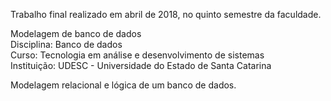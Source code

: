 Trabalho final realizado em abril de 2018, no quinto semestre da faculdade.

Modelagem de banco de dados <br>
Disciplina: Banco de dados <br>
Curso: Tecnologia em análise e desenvolvimento de sistemas <br>
Instituição: UDESC - Universidade do Estado de Santa Catarina <br>

Modelagem relacional e lógica de um banco de dados.